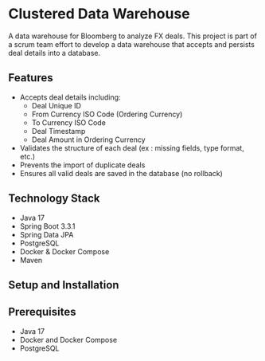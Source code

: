 # Clustered Data Warehouse

A data warehouse for Bloomberg to analyze FX deals. This project is part of a scrum team effort to develop a data warehouse that accepts and persists deal details into a database.

## Features

- Accepts deal details including:
  - Deal Unique ID
  - From Currency ISO Code (Ordering Currency)
  - To Currency ISO Code
  - Deal Timestamp
  - Deal Amount in Ordering Currency
- Validates the structure of each deal (ex : missing fields, type format, etc.)
- Prevents the import of duplicate deals
- Ensures all valid deals are saved in the database (no rollback)

## Technology Stack

- Java 17
- Spring Boot 3.3.1
- Spring Data JPA
- PostgreSQL
- Docker & Docker Compose
- Maven

## Setup and Installation

## Prerequisites

- Java 17
- Docker and Docker Compose
- PostgreSQL

